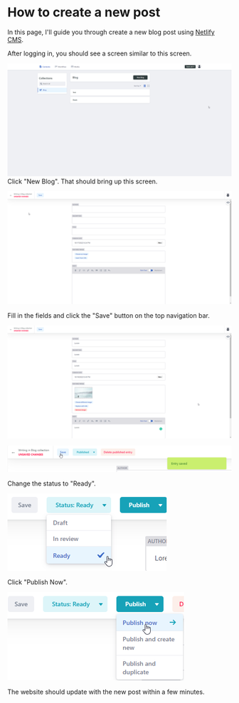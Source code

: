 # How to create a new post
In this page, I'll guide you through create a new blog post using [Netlify CMS](https://www.netlifycms.org/).

After logging in, you should see a screen similar to this screen.

![](/static/chrome_yj1fRizI9g.png)
Click "New Blog". That should bring up this screen.

![](/static/chrome_znFKfpKkGQ.png)

Fill in the fields and click the "Save" button on the top navigation bar.

![](/static/chrome_TJpkx2qlYp.png)

![](/static/chrome_Zhb6Vm6kO6.png)

Change the status to "Ready".

![](/static/chrome_pzd94Cn8pv.png)

Click "Publish Now".

![](/static/chrome_K5PdUM9Ved.png)

The website should update with the new post within a few minutes.